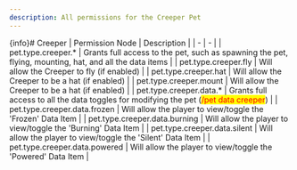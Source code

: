```yaml
---
description: All permissions for the Creeper Pet
---
```


{info}# Creeper
| Permission Node | Description |
| - | - |
| pet.type.creeper.* | Grants full access to the pet, such as spawning the pet, flying, mounting, hat, and all the data items |
| pet.type.creeper.fly | Will allow the Creeper to fly (if enabled) |
| pet.type.creeper.hat | Will allow the Creeper to be a hat (if enabled) |
| pet.type.creeper.mount | Will allow the Creeper to be a hat (if enabled) |
| pet.type.creeper.data.* | Grants full access to all the data toggles for modifying the pet (<mark style="color:red;">/pet data creeper</mark>) |
| pet.type.creeper.data.frozen | Will allow the player to view/toggle the 'Frozen' Data Item |
| pet.type.creeper.data.burning | Will allow the player to view/toggle the 'Burning' Data Item |
| pet.type.creeper.data.silent | Will allow the player to view/toggle the 'Silent' Data Item |
| pet.type.creeper.data.powered | Will allow the player to view/toggle the 'Powered' Data Item |

